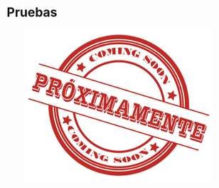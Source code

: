 # Pruebas

<figure><img src="../../.gitbook/assets/image (2) (1) (1) (1).png" alt=""><figcaption></figcaption></figure>
